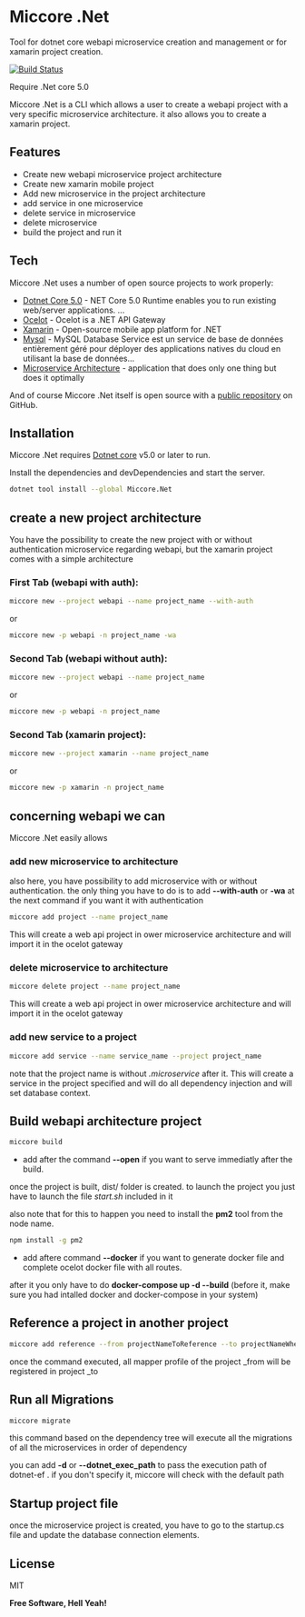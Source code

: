 # Miccore .Net 
Tool for dotnet core webapi microservice creation and management or for xamarin project creation.

[![Build Status](https://travis-ci.org/joemccann/dillinger.svg?branch=master)](https://travis-ci.org/joemccann/dillinger)

Require .Net core 5.0

Miccore .Net is a CLI which allows a user to create a webapi project with a very specific microservice architecture. it also allows you to create a xamarin project.


## Features

- Create new webapi microservice project architecture
- Create new xamarin mobile project
- Add new microservice in the project architecture
- add service in one microservice
- delete service in microservice
- delete microservice
- build the project and run it


## Tech

Miccore .Net uses a number of open source projects to work properly:

- [Dotnet Core 5.0](https://docs.microsoft.com/) - NET Core 5.0 Runtime enables you to run existing web/server applications. ...
- [Ocelot](https://github.com/ThreeMammals/Ocelot) - Ocelot is a .NET API Gateway
- [Xamarin](https://dotnet.microsoft.com/apps/xamarin) - Open-source mobile app platform for .NET
- [Mysql](https://www.mysql.com/fr/) - MySQL Database Service est un service de base de données entièrement géré pour déployer des applications natives du cloud en utilisant la base de données​ ...
- [Microservice Architecture](https://www.talend.com/fr/resources/guide-microservices/) - application that does only one thing but does it optimally

And of course Miccore .Net itself is open source with a [public repository](https://github.com/MbakopManuel/miccore/tree/main-v2)
 on GitHub.

## Installation

Miccore .Net requires [Dotnet core](https://docs.microsoft.com/) v5.0 or later to run.

Install the dependencies and devDependencies and start the server.

```sh
dotnet tool install --global Miccore.Net
```

## create a new project architecture

You have the possibility to create the new project with or without authentication microservice regarding webapi, but the xamarin project comes with a simple architecture

### First Tab (webapi with auth):

```sh
miccore new --project webapi --name project_name --with-auth
```
or

```sh
miccore new -p webapi -n project_name -wa
```

### Second Tab (webapi without auth):

```sh
miccore new --project webapi --name project_name
```
or

```sh
miccore new -p webapi -n project_name
```

### Second Tab (xamarin project):

```sh
miccore new --project xamarin --name project_name
```
or

```sh
miccore new -p xamarin -n project_name
```

## concerning webapi we can

Miccore .Net easily allows
### add new microservice to architecture

also here, you have possibility to add microservice with or without authentication. the only thing you have to do is to add __--with-auth__ or __-wa__ at the next command if you want it with authentication

```sh
miccore add project --name project_name
```

This will create a web api project in ower microservice architecture and will import it in the ocelot gateway

### delete microservice to architecture


```sh
miccore delete project --name project_name
```

This will create a web api project in ower microservice architecture and will import it in the ocelot gateway

### add new service to a project

```sh
miccore add service --name service_name --project project_name
```
note that the project name is without *.microservice* after it.
This will create a service in the project specified and will do all dependency injection and will set database context.

##  Build webapi architecture project

```sh
miccore build
```

* add after the command __--open__ if you want to serve immediatly after the build.

once the project is built, dist/ folder is created. to launch the project you just have to launch the file *start.sh* included in it

also note that for this to happen you need to install the __pm2__ tool from the node name.

```sh
npm install -g pm2
```

* add aftere command __--docker__ if you want to generate docker file and complete ocelot docker file with all routes.

after it you only have to do __docker-compose up -d --build__ (before it, make sure you had intalled docker and docker-compose in your system)

##  Reference a project in another project

```sh
miccore add reference --from projectNameToReference --to projectNameWhereReferenceWillBeApplied
```
once the command executed, all mapper profile of the project _from will be registered in project _to

##  Run all Migrations

```sh
miccore migrate
``` 
this command based on the dependency tree will execute all the migrations of all the microservices in order of dependency

you can add __-d__ or __--dotnet_exec_path__ to pass the execution path of dotnet-ef . if you don't specify it, miccore will check with the default path

##  Startup project file

once the microservice project is created, you have to go to the startup.cs file and update the database connection elements.


## License

MIT

**Free Software, Hell Yeah!**
